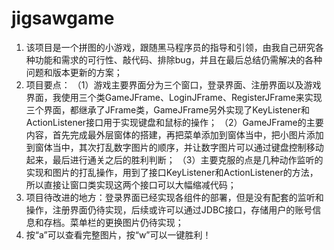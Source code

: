 # jigsawgame
1. 该项目是一个拼图的小游戏，跟随黑马程序员的指导和引领，由我自己研究各种功能和需求的可行性、敲代码、排除bug，并且在最后总结仍需解决的各种问题和版本更新的方案；
2. 项目要点：
（1）游戏主要界面分为三个窗口，登录界面、注册界面以及游戏界面，我使用三个类GameJFrame、LoginJFrame、RegisterJFrame来实现三个界面，都继承了JFrame类，GameJFrame另外实现了KeyListener和ActionListener接口用于实现键盘和鼠标的操作；
（2）GameJFrame的主要内容，首先完成最外层窗体的搭建，再把菜单添加到窗体当中，把小图片添加到窗体当中，其次打乱数字图片的顺序，并让数字图片可以通过键盘控制移动起来，最后进行通关之后的胜利判断；
（3）主要克服的点是几种动作监听的实现和图片的打乱操作，用到了接口KeyListener和ActionListener的方法，所以直接让窗口类实现这两个接口可以大幅缩减代码；
3. 项目待改进的地方：登录界面已经实现各组件的部署，但是没有配套的监听和操作，注册界面仍待实现，后续或许可以通过JDBC接口，存储用户的账号信息和存档。菜单栏的更换图片仍待实现；
4. 按“a”可以查看完整图片，按“w”可以一键胜利！
